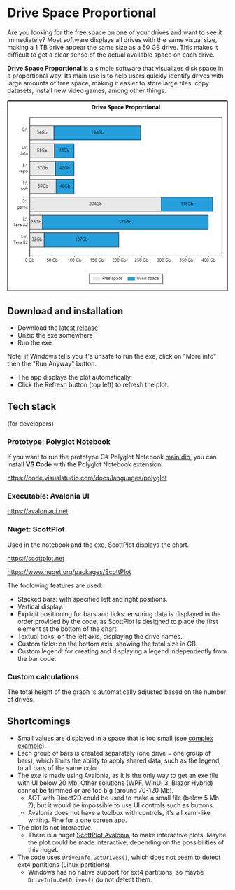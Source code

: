 # Drive Space Proportional
Are you looking for the free space on one of your drives and want to see it immediately?
Most software displays all drives with the same visual size, making a 1 TB drive appear the same size as a 50 GB drive. This makes it difficult to get a clear sense of the actual available space on each drive.

**Drive Space Proportional** is a simple software that visualizes disk space in a proportional way. Its main use is to help users quickly identify drives with large amounts of free space, making it easier to store large files, copy datasets, install new video games, among other things.

![](image/clean.png)

## Download and installation

* Download the [latest release](https://github.com/marckruzik/Proportional_Drive_Space/releases)
* Unzip the exe somewhere
* Run the exe

Note: if Windows tells you it's unsafe to run the exe, click on "More info" then the "Run Anyway" button.

* The app displays the plot automatically.
* Click the Refresh button (top left) to refresh the plot.

## Tech stack

(for developers)

### Prototype: Polyglot Notebook
If you want to run the prototype C# Polyglot Notebook [main.dib](./main.dib), you can install **VS Code** with the Polyglot Notebook extension:

https://code.visualstudio.com/docs/languages/polyglot

### Executable: Avalonia UI

https://avaloniaui.net

### Nuget: ScottPlot
Used in the notebook and the exe, ScottPlot displays the chart.

https://scottplot.net

https://www.nuget.org/packages/ScottPlot

The foolowing features are used:

* Stacked bars: with specified left and right positions.
* Vertical display.
* Explicit positioning for bars and ticks: ensuring data is displayed in the order provided by the code, as ScottPlot is designed to place the first element at the bottom of the chart.
* Textual ticks: on the left axis, displaying the drive names.
* Custom ticks: on the bottom axis, showing the total size in GB.
* Custom legend: for creating and displaying a legend independently from the bar code.

### Custom calculations
The total height of the graph is automatically adjusted based on the number of drives.

## Shortcomings
* Small values are displayed in a space that is too small (see [complex example](image/complex.png)).
* Each group of bars is created separately (one drive = one group of bars), which limits the ability to apply shared data, such as the legend, to all bars of the same color.
* The exe is made using Avalonia, as it is the only way to get an exe file with UI below 20 Mb. Other solutions (WPF, WinUI 3, Blazor Hybrid) cannot be trimmed or are too big (around 70-120 Mb).
  * AOT with Direct2D could be used to make a small file (below 5 Mb ?), but it would be impossible to use UI controls such as buttons.
  * Avalonia does not have a toolbox with controls, it's all xaml-like writing. Fine for a one screen app.
* The plot is not interactive.
  * There is a nuget [ScottPlot.Avalonia](https://www.nuget.org/packages/ScottPlot.Avalonia), to make interactive plots. Maybe the plot could be made interactive, depending on the possibilities of this nuget.
* The code uses `DriveInfo.GetDrives()`, which does not seem to detect ext4 partitions (Linux partitions).
  * Windows has no native support for ext4 partitions, so maybe `DriveInfo.GetDrives()` do not detect them.
